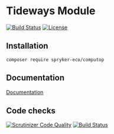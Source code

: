 # Tideways Module

[![Build Status](https://travis-ci.org/spryker-eco/computop.svg?branch=master)](https://travis-ci.org/spryker-eco/computop)
[![License](https://img.shields.io/github/license/spryker-eco/computop.svg?b=master)](https://github.com/spryker-eco/computop)

## Installation

```
composer require spryker-eco/computop
```

## Documentation

[Documentation](https://documentation.spryker.com/industry_partners/payment/computop/computop.htm)

## Code checks

[![Scrutinizer Code Quality](https://scrutinizer-ci.com/g/spryker-eco/computop/badges/quality-score.png?b=master)](https://scrutinizer-ci.com/g/spryker-eco/computop/?branch=master)
[![Build Status](https://scrutinizer-ci.com/g/spryker-eco/computop/badges/build.png?b=master)](https://scrutinizer-ci.com/g/spryker-eco/computop/build-status/master)